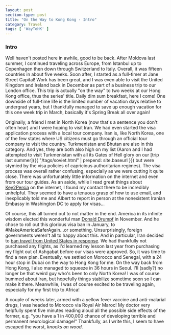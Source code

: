 ```yaml
---
layout: post
section-type: post
title: "On the Way to Kong Kong - Intro"
category: Travel
tags: [ 'WayToHK' ]
---
```


### Intro

Well haven't posted here in awhile, good to be back. After Moldova last summer,
I continued traveling across Europe, from Istanbul up to Copenhagen then down
through Switzerland to Italy. Overall, it was fifteen countries in about five
weeks. Soon after, I started as a full-timer at Jane Street Capital! Work has
been great, and I was even able to visit the United Kingdom and Ireland back in
December as part of a business trip to our London office. This trip is actually
"on the way" to two weeks at our Hong Kong office, thus the series' title.
Daily dim sum breakfast, here I come! One downside of full-time life is the
limited number of vacation days relative to undergrad years, but I thankfully
managed to save up enough vacation for this one week trip in March, basically
it's Spring Break all over again!

Originally, a friend I met in North Korea (now that's a sentence you don't often
hear) and I were hoping to visit Iran. We had even started the visa application
process with a local tour company.  Iran is, like North Korea, one of the few
states where US citizens must go through an official tour company to visit the
country. Turkmenistan and Bhutan are also in this category. And yes, they are
both also high on my list (Aaron and I had attempted to visit Turkmenistan with
all its Gates of Hell glory on our
[trip last summer]({{ "/tags/soviet.html" | prepend: site.baseurl }})
but were stymied by the visa policies
of capricious authoritarian regimes). The visa process was overall rather
confusing, especially as we were cutting it quite close. There was unfortunately
little information on the internet and even from our tour guides.
As an aside, while I read great things
about [Key2Persia](http://en.key2persia.com/home) on the internet,
I found my contact there to be
incredibly unhelpful. They seemed to have a tenuous grasp of how to use email,
and inexplicably told me and Albert to report in person at the nonexistent
Iranian Embassy in Washington DC to apply for visas...

Of course, this all turned out to not matter in the end.
America in its infinite wisdom elected this wonderful man
[Donald Drumpf](http://www.donaldjdrumpf.com/)
in November. And he chose
to roll out this glorious visa ban in January, to
\#MakeAmericaSaferAgain...or something.
Unsurprisingly, foreign governments weren't all to happy about this.
And in particular, Iran decided to
[ban travel from United States in response](http://www.reuters.com/article/us-usa-trump-immigration-iran-idUSKBN15C0NR).
We had thankfully not purchased any flights,
as I'd learned my lesson last year from purchasing my flight out of Ashgabat
before our visas were approved. So, it was time to find a new plan. Eventually,
we settled on Morocco and Senegal, with a 24 hour stop in Dubai on the way to
Hong Kong for me. On the way back from Hong Kong, I also managed to squeeze in
36 hours in Seoul. I'll (sadly?) no longer be that weird guy who's been to only
North Korea! I was of course bummed about Iran, but hopefully things stabilize
sometime soon so I can make it there. Meanwhile, I was of course excited to be
traveling again, especially for my first trip to Africa!

A couple of weeks later, armed with a yellow fever vaccine and anti-malarial
drugs, I was headed to Morocco via Royal Air Maroc! My doctor very helpfully
spent five minutes reading aloud all the possible side effects of the former,
e.g. "you have a 1 in 400,000 chance of developing terrible and permanent
neurological damage!" Thankfully, as I write this, I seem to have escaped the
worst, *knocks on wood.*

